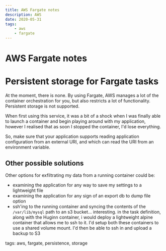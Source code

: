 ```yaml
---
title: AWS Fargate notes
description: AWS
date: 2020-05-31
tags:
    - aws
	- fargate
---
```


# AWS Fargate notes

# Persistent storage for Fargate tasks

At the moment, there is none. By using Fargate, AWS manages a lot of the
container orchestration for you, but also restricts a lot of functionality.
Persistent storage is not supported.

When first using this service, it was a bit of a shock when I was finally able
to launch a container and begin playing around with my application, however I
realised that as soon I stopped the container, I'd lose everything.

So, make sure that your application supports reading application configuration from
an external URI, and which can read the URI from an environment variable.

## Other possible solutions

Other options for exfiltrating my data from a running container could be:
- examining the application for any way to save my settings to a lightweight file
- examining the application for any sign of an export db to dump file option
- ssh'ing to the running container and syncing the contents of the
`/var/lib/mysql` path to an s3 bucket... interesting. in the task definition,
along with the Huginn container, i would deploy a lightweight alpine container
that allows me to ssh to it. I'd setup both these containers to use a shared
volume mount. I'd then be able to ssh in and upload a backup to S3

tags: aws, fargate, persistence, storage